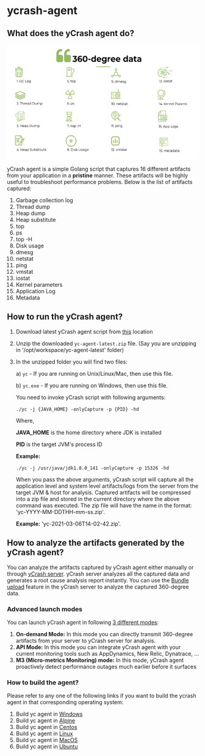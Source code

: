 # ycrash-agent

## What does the yCrash agent do?

<img src="/docs/images/360-degree-data.png" width="600" height="300" />

yCrash agent is a simple Golang script that captures 16 different artifacts from your application in a **pristine** manner. These artifacts will be highly useful to troubleshoot performance problems. Below is the list of artifacts captured:

1. Garbage collection log
2. Thread dump
3. Heap dump
4. Heap substitute
5. top
6. ps
7. top -H
8. Disk usage
9. dmesg
10. netstat
11. ping
12. vmstat
13. iostat
14. Kernel parameters
15. Application Log
16. Metadata

## How to run the yCrash agent?

1. Download latest yCrash agent script from [this](https://tier1app.com/dist/ycrash/yc-agent-latest.zip) location
2. Unzip the downloaded ```yc-agent-latest.zip``` file. (Say you are unzipping in '/opt/workspace/yc-agent-latest' folder)
3. In the unzipped folder you will find two files:

    a) ```yc``` - If you are running on Unix/Linux/Mac, then use this file.
    
    b) ```yc.exe``` - If you are running on Windows, then use this file.

    You need to invoke yCrash script with following arguments:

    ```
    ./yc -j {JAVA_HOME} -onlyCapture -p {PID} -hd
    ```

    Where,

    **JAVA_HOME** is the home directory where JDK is installed

    **PID** is the target JVM's process ID

    **Example:**

    ```
    ./yc -j /usr/java/jdk1.8.0_141 -onlyCapture -p 15326 -hd
    ```

    When you pass the above arguments, yCrash script will capture all the application level and system level artifacts/logs from the server from the target JVM & host for analysis. Captured artifacts will be compressed into a zip file and stored in the current directory where the above command was executed. The zip file will have the name in the format: 'yc-YYYY-MM-DDTHH-mm-ss.zip'. 
    
    **Example:** 'yc-2021-03-06T14-02-42.zip'.

## How to analyze the artifacts generated by the yCrash agent?

You can analyze the artifacts captured by yCrash agent either manually or through [yCrash server](https://ycrash.io/). yCrash server analyzes all the captured data and generates a root cause analysis report instantly. You can use the [Bundle upload](https://docs.ycrash.io/ycrash-features/bundle-upload.html#step-1-go-to-upload-incident-form) feature in the yCrash server to analyze the captured 360-degree data. 

### Advanced launch modes

You can launch yCrash agent in following [3 different modes](https://docs.ycrash.io/ycrash-agent/launch-modes.html#launch-modes):

1. **On-demand Mode:** In this mode you can directly transmit 360-degree artifacts from your server to yCrash server for analysis.
2. **API Mode:** In this mode you can integrate yCrash agent with your current monitoring tools such as AppDynamics, New Relic, Dynatrace, …
3. **M3 (Micro-metrics Monitoring) mode:** In this mode, yCrash agent proactively detect performance outages much earlier before it surfaces

### How to build the agent?

Please refer to any one of the following links if you want to build the ycrash agent in that corresponding operating system:

1. Build yc agent in [Windows](/docs/Build%20yc%20agent%20in%20Windows.pdf)
2. Build yc agent in [Alpine](/docs/build-yc-agent-alpine.md)
3. Build yc agent in [Centos](/docs/build-yc-agent-centos.md)
4. Build yc agent in [Linux](/docs/build-yc-agent-linux.md)
5. Build yc agent in [MacOS](/docs/build-yc-agent-macos.md)
6. Build yc agent in [Ubuntu](/docs/build-yc-agent-ubuntu.md)

